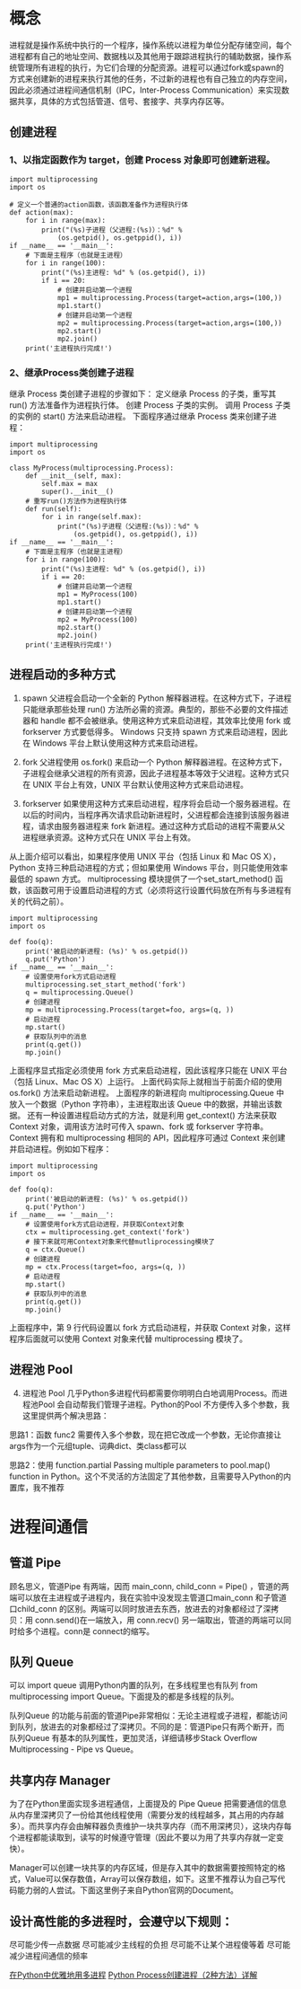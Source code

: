 # 概念
进程就是操作系统中执行的一个程序，操作系统以进程为单位分配存储空间，每个进程都有自己的地址空间、数据栈以及其他用于跟踪进程执行的辅助数据，操作系统管理所有进程的执行，为它们合理的分配资源。进程可以通过fork或spawn的方式来创建新的进程来执行其他的任务，不过新的进程也有自己独立的内存空间，因此必须通过进程间通信机制（IPC，Inter-Process Communication）来实现数据共享，具体的方式包括管道、信号、套接字、共享内存区等。
## 创建进程
### 1、以指定函数作为 target，创建 Process 对象即可创建新进程。
```
import multiprocessing
import os
 
# 定义一个普通的action函数，该函数准备作为进程执行体
def action(max):
    for i in range(max):
        print("(%s)子进程（父进程:(%s)）：%d" %
            (os.getpid(), os.getppid(), i))
if __name__ == '__main__':
    # 下面是主程序（也就是主进程）
    for i in range(100):
        print("(%s)主进程: %d" % (os.getpid(), i))
        if i == 20:
            # 创建并启动第一个进程
            mp1 = multiprocessing.Process(target=action,args=(100,))
            mp1.start()
            # 创建并启动第一个进程
            mp2 = multiprocessing.Process(target=action,args=(100,))
            mp2.start()
            mp2.join()
    print('主进程执行完成!')
```

### 2、继承Process类创建子进程
继承 Process 类创建子进程的步骤如下：
	定义继承 Process 的子类，重写其 run() 方法准备作为进程执行体。
	创建 Process 子类的实例。
	调用 Process 子类的实例的 start() 方法来启动进程。 下面程序通过继承 Process 类来创建子进程：
```
import multiprocessing
import os
 
class MyProcess(multiprocessing.Process):
    def __init__(self, max):
        self.max = max
        super().__init__()
    # 重写run()方法作为进程执行体
    def run(self):
        for i in range(self.max):
            print("(%s)子进程（父进程:(%s)）：%d" %
                (os.getpid(), os.getppid(), i))
if __name__ == '__main__':
    # 下面是主程序（也就是主进程）
    for i in range(100):
        print("(%s)主进程: %d" % (os.getpid(), i))
        if i == 20:
            # 创建并启动第一个进程
            mp1 = MyProcess(100)
            mp1.start()
            # 创建并启动第一个进程
            mp2 = MyProcess(100)
            mp2.start()
            mp2.join()
    print('主进程执行完成!')
```

## 进程启动的多种方式
1) spawn
父进程会启动一个全新的 Python 解释器进程。在这种方式下，子进程只能继承那些处理 run() 方法所必需的资源。典型的，那些不必要的文件描述器和 handle 都不会被继承。使用这种方式来启动进程，其效率比使用 fork 或 forkserver 方式要低得多。 Windows 只支持 spawn 方式来启动进程，因此在 Windows 平台上默认使用这种方式来启动进程。

2) fork
父进程使用 os.fork() 来启动一个 Python 解释器进程。在这种方式下，子进程会继承父进程的所有资源，因此子进程基本等效于父进程。这种方式只在 UNIX 平台上有效，UNIX 平台默认使用这种方式来启动进程。

3) forkserver
如果使用这种方式来启动进程，程序将会启动一个服务器进程。在以后的时间内，当程序再次请求启动新进程时，父进程都会连接到该服务器进程，请求由服务器进程来 fork 新进程。通过这种方式启动的进程不需要从父进程继承资源。这种方式只在 UNIX 平台上有效。 

从上面介绍可以看出，如果程序使用 UNIX 平台（包括 Linux 和 Mac OS X），Python 支持三种启动进程的方式；但如果使用 Windows 平台，则只能使用效率最低的 spawn 方式。 
multiprocessing 模块提供了一个set_start_method() 函数，该函数可用于设置启动进程的方式（必须将这行设置代码放在所有与多进程有关的代码之前）。


```
import multiprocessing
import os
 
def foo(q):
    print('被启动的新进程: (%s)' % os.getpid())
    q.put('Python')
if __name__ == '__main__':
    # 设置使用fork方式启动进程
    multiprocessing.set_start_method('fork')
    q = multiprocessing.Queue()
    # 创建进程
    mp = multiprocessing.Process(target=foo, args=(q, ))
    # 启动进程
    mp.start()
    # 获取队列中的消息
    print(q.get())
    mp.join()
```
上面程序显式指定必须使用 fork 方式来启动进程，因此该程序只能在 UNIX 平台（包括 Linux、Mac OS X）上运行。
上面代码实际上就相当于前面介绍的使用 os.fork() 方法来启动新进程。 
上面程序的新进程向 multiprocessing.Queue 中放入一个数据（Python 字符串），主进程取出该 Queue 中的数据，并输出该数据。 
还有一种设置进程启动方式的方法，就是利用 get_context() 方法来获取 Context 对象，调用该方法时可传入 spawn、fork 或 forkserver 字符串。
Context 拥有和 multiprocessing 相同的 API，因此程序可通过 Context 来创建并启动进程。例如如下程序：

```
import multiprocessing
import os
 
def foo(q):
    print('被启动的新进程: (%s)' % os.getpid())
    q.put('Python')
if __name__ == '__main__':
    # 设置使用fork方式启动进程，并获取Context对象
    ctx = multiprocessing.get_context('fork')
    # 接下来就可用Context对象来代替mutliprocessing模块了
    q = ctx.Queue()
    # 创建进程
    mp = ctx.Process(target=foo, args=(q, ))
    # 启动进程
    mp.start()
    # 获取队列中的消息
    print(q.get())
    mp.join()
```
上面程序中，第 9 行代码设置以 fork 方式启动进程，并获取 Context 对象，这样程序后面就可以使用 Context 对象来代替 multiprocessing 模块了。

## 进程池 Pool
4. 进程池 Pool
几乎Python多进程代码都需要你明明白白地调用Process。而进程池Pool 会自动帮我们管理子进程。Python的Pool 不方便传入多个参数，我这里提供两个解决思路：

思路1：函数 func2 需要传入多个参数，现在把它改成一个参数，无论你直接让args作为一个元组tuple、词典dict、类class都可以

思路2：使用 function.partial Passing multiple parameters to pool.map() function in Python。这个不灵活的方法固定了其他参数，且需要导入Python的内置库，我不推荐
# 进程间通信
## 管道 Pipe
顾名思义，管道Pipe 有两端，因而 main_conn, child_conn = Pipe() ，管道的两端可以放在主进程或子进程内，我在实验中没发现主管道口main_conn 和子管道口child_conn 的区别。两端可以同时放进去东西，放进去的对象都经过了深拷贝：用 conn.send()在一端放入，用 conn.recv() 另一端取出，管道的两端可以同时给多个进程。conn是 connect的缩写。

## 队列 Queue
可以 import queue 调用Python内置的队列，在多线程里也有队列 from multiprocessing import Queue。下面提及的都是多线程的队列。

队列Queue 的功能与前面的管道Pipe非常相似：无论主进程或子进程，都能访问到队列，放进去的对象都经过了深拷贝。不同的是：管道Pipe只有两个断开，而队列Queue 有基本的队列属性，更加灵活，详细请移步Stack Overflow Multiprocessing - Pipe vs Queue。
## 共享内存 Manager
为了在Python里面实现多进程通信，上面提及的 Pipe Queue 把需要通信的信息从内存里深拷贝了一份给其他线程使用（需要分发的线程越多，其占用的内存越多）。而共享内存会由解释器负责维护一块共享内存（而不用深拷贝），这块内存每个进程都能读取到，读写的时候遵守管理（因此不要以为用了共享内存就一定变快）。

Manager可以创建一块共享的内存区域，但是存入其中的数据需要按照特定的格式，Value可以保存数值，Array可以保存数组，如下。这里不推荐认为自己写代码能力弱的人尝试。下面这里例子来自Python官网的Document。
## 设计高性能的多进程时，会遵守以下规则：

尽可能少传一点数据
尽可能减少主线程的负担
尽可能不让某个进程傻等着
尽可能减少进程间通信的频率



[在Python中优雅地用多进程](https://zhuanlan.zhihu.com/p/340657122)
[Python Process创建进程（2种方法）详解](https://www.ixyread.com/read/ID1605494154VwJr/OEBPS-Text-Section0202.html)